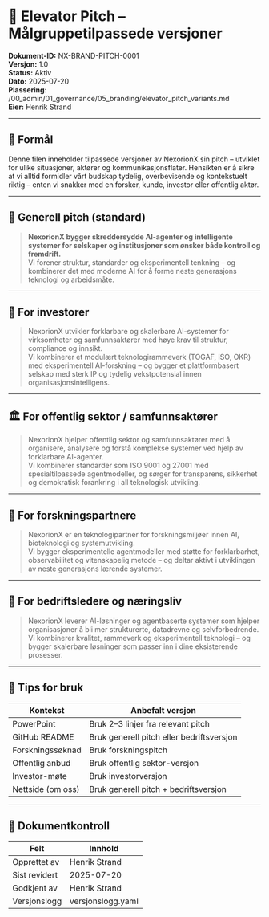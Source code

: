# 🚀 Elevator Pitch – Målgruppetilpassede versjoner

**Dokument-ID:** NX-BRAND-PITCH-0001  
**Versjon:** 1.0  
**Status:** Aktiv  
**Dato:** 2025-07-20  
**Plassering:** /00_admin/01_governance/05_branding/elevator_pitch_variants.md  
**Eier:** Henrik Strand  

---

## 🎯 Formål

Denne filen inneholder tilpassede versjoner av NexorionX sin pitch – utviklet for ulike situasjoner, aktører og kommunikasjonsflater. Hensikten er å sikre at vi alltid formidler vårt budskap tydelig, overbevisende og kontekstuelt riktig – enten vi snakker med en forsker, kunde, investor eller offentlig aktør.

---

## 🔹 Generell pitch (standard)

> **NexorionX bygger skreddersydde AI-agenter og intelligente systemer for selskaper og institusjoner som ønsker både kontroll og fremdrift.**  
> Vi forener struktur, standarder og eksperimentell tenkning – og kombinerer det med moderne AI for å forme neste generasjons teknologi og arbeidsmåte.

---

## 🎯 For investorer

> NexorionX utvikler forklarbare og skalerbare AI-systemer for virksomheter og samfunnsaktører med høye krav til struktur, compliance og innsikt.  
> Vi kombinerer et modulært teknologirammeverk (TOGAF, ISO, OKR) med eksperimentell AI-forskning – og bygger et plattformbasert selskap med sterk IP og tydelig vekstpotensial innen organisasjonsintelligens.

---

## 🏛️ For offentlig sektor / samfunnsaktører

> NexorionX hjelper offentlig sektor og samfunnsaktører med å organisere, analysere og forstå komplekse systemer ved hjelp av forklarbare AI-agenter.  
> Vi kombinerer standarder som ISO 9001 og 27001 med spesialtilpassede agentmodeller, og sørger for transparens, sikkerhet og demokratisk forankring i all teknologisk utvikling.

---

## 🧪 For forskningspartnere

> NexorionX er en teknologipartner for forskningsmiljøer innen AI, bioteknologi og systemutvikling.  
> Vi bygger eksperimentelle agentmodeller med støtte for forklarbarhet, observabilitet og vitenskapelig metode – og deltar aktivt i utviklingen av neste generasjons lærende systemer.

---

## 🏢 For bedriftsledere og næringsliv

> NexorionX leverer AI-løsninger og agentbaserte systemer som hjelper organisasjoner å bli mer strukturerte, datadrevne og selvforbedrende.  
> Vi kombinerer kvalitet, rammeverk og eksperimentell teknologi – og bygger skalerbare løsninger som passer inn i dine eksisterende prosesser.

---

## 📎 Tips for bruk

| Kontekst              | Anbefalt versjon         |
|-----------------------|--------------------------|
| PowerPoint            | Bruk 2–3 linjer fra relevant pitch |
| GitHub README         | Bruk generell pitch eller bedriftsversjon |
| Forskningssøknad      | Bruk forskningspitch      |
| Offentlig anbud       | Bruk offentlig sektor-versjon |
| Investor-møte         | Bruk investorversjon      |
| Nettside (om oss)     | Bruk generell pitch + bedriftsversjon |

---

## 📄 Dokumentkontroll

| Felt            | Innhold             |
|-----------------|---------------------|
| Opprettet av    | Henrik Strand       |
| Sist revidert   | 2025-07-20          |
| Godkjent av     | Henrik Strand       |
| Versjonslogg    | versjonslogg.yaml   |